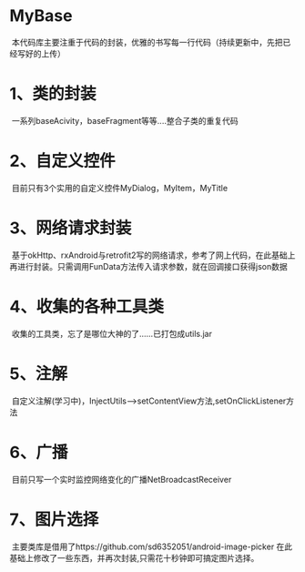 # MyBase
  本代码库主要注重于代码的封装，优雅的书写每一行代码（持续更新中，先把已经写好的上传）
# 1、类的封装
  一系列baseAcivity，baseFragment等等....整合子类的重复代码
# 2、自定义控件
  目前只有3个实用的自定义控件MyDialog，MyItem，MyTitle
# 3、网络请求封装
  基于okHttp、rxAndroid与retrofit2写的网络请求，参考了网上代码，在此基础上再进行封装。只需调用FunData方法传入请求参数，就在回调接口获得json数据
# 4、收集的各种工具类
  收集的工具类，忘了是哪位大神的了......已打包成utils.jar
# 5、注解
  自定义注解(学习中)，InjectUtils-->setContentView方法,setOnClickListener方法
# 6、广播
  目前只写一个实时监控网络变化的广播NetBroadcastReceiver
# 7、图片选择
  主要类库是借用了https://github.com/sd6352051/android-image-picker
		在此基础上修改了一些东西，并再次封装,只需花十秒钟即可搞定图片选择。

